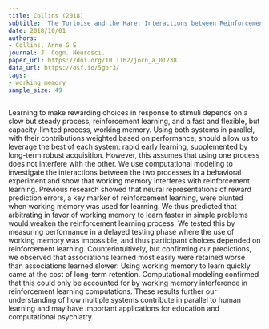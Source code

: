 ```yaml
---
title: Collins (2018)
subtitle: 'The Tortoise and the Hare: Interactions between Reinforcement Learning and Working Memory'
date: 2018/10/01
authors:
- Collins, Anne G E
journal: J. Cogn. Neurosci.
paper_url: https://doi.org/10.1162/jocn_a_01238
data_url: https://osf.io/5gbr3/
tags:
- working memory
sample_size: 49
---
```


Learning to make rewarding choices in response to stimuli depends on a slow but steady process, reinforcement learning, and a fast and flexible, but capacity-limited process, working memory. Using both systems in parallel, with their contributions weighted based on performance, should allow us to leverage the best of each system: rapid early learning, supplemented by long-term robust acquisition. However, this assumes that using one process does not interfere with the other. We use computational modeling to investigate the interactions between the two processes in a behavioral experiment and show that working memory interferes with reinforcement learning. Previous research showed that neural representations of reward prediction errors, a key marker of reinforcement learning, were blunted when working memory was used for learning. We thus predicted that arbitrating in favor of working memory to learn faster in simple problems would weaken the reinforcement learning process. We tested this by measuring performance in a delayed testing phase where the use of working memory was impossible, and thus participant choices depended on reinforcement learning. Counterintuitively, but confirming our predictions, we observed that associations learned most easily were retained worse than associations learned slower: Using working memory to learn quickly came at the cost of long-term retention. Computational modeling confirmed that this could only be accounted for by working memory interference in reinforcement learning computations. These results further our understanding of how multiple systems contribute in parallel to human learning and may have important applications for education and computational psychiatry.
